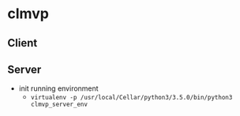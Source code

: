 # clmvp
## Client
## Server
- init running environment
	- ```virtualenv -p /usr/local/Cellar/python3/3.5.0/bin/python3 clmvp_server_env```
